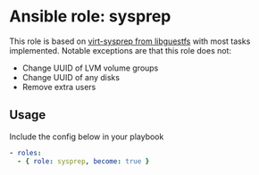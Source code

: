 # Ansible role: sysprep
This role is based on [virt-sysprep from libguestfs](https://github.com/libguestfs/libguestfs/tree/master/sysprep) with most tasks implemented.  Notable exceptions are that this role does not:
* Change UUID of LVM volume groups
* Change UUID of any disks
* Remove extra users

## Usage
Include the config below in your playbook
```yaml
- roles:
  - { role: sysprep, become: true }
```

